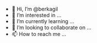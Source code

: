 - 👋 Hi, I’m @berkagil
- 👀 I’m interested in ...
- 🌱 I’m currently learning ...
- 💞️ I’m looking to collaborate on ...
- 📫 How to reach me ...

<!---
berkagil/berkagil is a ✨ special ✨ repository because its `README.md` (this file) appears on your GitHub profile.
You can click the Preview link to take a look at your changes.
--->
